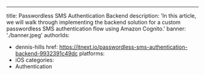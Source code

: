 ---
title: Passwordless SMS Authentication Backend
description: 'In this article, we will walk through implementing the backend solution for a custom passwordless SMS authentication flow using Amazon Cognito.'
banner: './banner.jpeg'
authorIds:
  - dennis-hills
href: https://itnext.io/passwordless-sms-authentication-backend-9932391c49dc
platforms:
  - iOS
categories:
  - Authentication